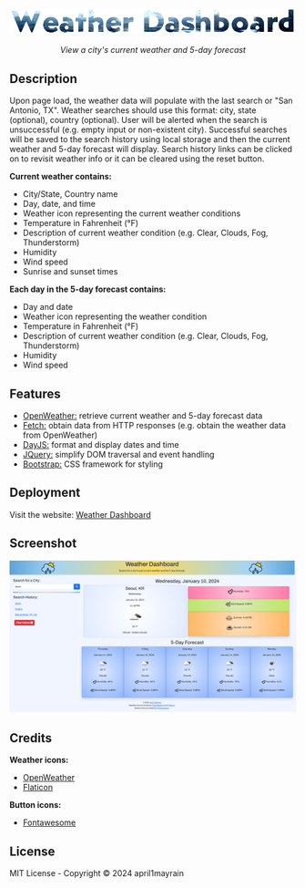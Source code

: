 <div style="text-align: center;">
<img src="./assets/images/title.png" alt="Title of project (Weather Dashboard) with rainy city background"></br>
</br>
<i>View a city's current weather and 5-day forecast</i></div>

## Description

Upon page load, the weather data will populate with the last search or "San Antonio, TX". Weather searches should use this format: city, state (optional), country (optional). User will be alerted when the search is unsuccessful (e.g. empty input or non-existent city). Successful searches will be saved to the search history using local storage and then the current weather and 5-day forecast will display. Search history links can be clicked on to revisit weather info or it can be cleared using the reset button.

**Current weather contains:**

* City/State, Country name
* Day, date, and time
* Weather icon representing the current weather conditions
* Temperature in Fahrenheit (°F)
* Description of current weather condition (e.g. Clear, Clouds, Fog, Thunderstorm)
* Humidity
* Wind speed
* Sunrise and sunset times

**Each day in the 5-day forecast contains:**

* Day and date
* Weather icon representing the weather condition
* Temperature in Fahrenheit (°F)
* Description of current weather condition (e.g. Clear, Clouds, Fog, Thunderstorm)
* Humidity
* Wind speed

## Features

* [OpenWeather:](https://www.openweathermap.org) retrieve current weather and 5-day forecast data
* [Fetch:](https://developer.mozilla.org/en-US/docs/Web/API/Fetch_API) obtain data from HTTP responses (e.g. obtain the weather data from OpenWeather)
* [DayJS:](https://day.js.org/) format and display dates and time
* [JQuery:](https://jquery.com) simplify DOM traversal and event handling
* [Bootstrap:](https://www.getbootstrap.com) CSS framework for styling

## Deployment

Visit the website: [Weather Dashboard](https://apri1mayrain.github.io/weather-dashboard/)

## Screenshot

![Screenshot of Weather Dashboard website](./assets/images/preview.png)

## Credits

**Weather icons:**

* [OpenWeather](https://www.openweathermap.org)
* [Flaticon](https://www.flaticon.com)

**Button icons:**

* [Fontawesome](https://fontawesome.com)

## License

MIT License - Copyright © 2024 april1mayrain